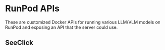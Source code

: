 # RunPod APIs

These are customized Docker APIs for running various LLM/VLM models on RunPod and exposing an API that
the server could use.

## SeeClick

